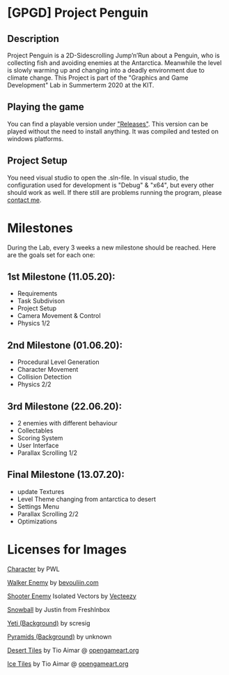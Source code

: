 # [GPGD] Project Penguin

## Description

Project Penguin is a 2D-Sidescrolling Jump’n’Run about a Penguin, who is collecting fish and avoiding enemies at the Antarctica.
Meanwhile the level is slowly warming up and changing into a deadly environment due to climate change.
This Project is part of the "Graphics and Game Development" Lab in Summerterm 2020 at the KIT.

## Playing the game

You can find a playable version under ["Releases"](https://github.com/Janfiderheld/-GPGD-Project-Penguin/releases).
This version can be played without the need to install anything. It was compiled and tested on windows platforms.

## Project Setup

You need visual studio to open the .sln-file. In visual studio, the configuration used for development is "Debug" & "x64", but every other should work as well.
If there still are problems running the program, please [contact me](mailto:<mussundtoeberg@yahoo.com>).

# Milestones

During the Lab, every 3 weeks a new milestone should be reached. Here are the goals set for each one:

## 1st Milestone (11.05.20):

- Requirements
- Task Subdivison
- Project Setup
- Camera Movement & Control
- Physics 1/2

## 2nd Milestone (01.06.20):

- Procedural Level Generation
- Character Movement
- Collision Detection
- Physics 2/2

## 3rd Milestone (22.06.20):

- 2 enemies with different behaviour
- Collectables
- Scoring System
- User Interface
- Parallax Scrolling 1/2

## Final Milestone (13.07.20):

- update Textures
- Level Theme changing from antarctica to desert
- Settings Menu
- Parallax Scrolling 2/2
- Optimizations

# Licenses for Images

[Character](https://opengameart.org/content/penguin-character-walk-and-jump) by PWL

[Walker Enemy](https://opengameart.org/content/spiky-monster-obstacle) by [bevouliin.com](bevouliin.com)

[Shooter Enemy](https://www.vecteezy.com/vector-art/552705-snowman-cartoon-vector-illustration) Isolated Vectors by [Vecteezy](https://www.vecteezy.com/free-vector/isolated)

[Snowball](https://freshinbox.com/blog/snowball-surprise-shaking-email/) by Justin from FreshInbox

[Yeti (Background)](https://stevenchasestudios.files.wordpress.com/2012/10/yeti-2.jpg) by scresig

[Pyramids (Background)](https://www.cleanpng.com/png-great-sphinx-of-giza-great-pyramid-of-giza-egyptia-570884/download-png.html) by unknown

[Desert Tiles](https://opengameart.org/content/2d-platformer-desert-pack) by Tio Aimar @ [opengameart.org](opengameart.org)

[Ice Tiles](https://opengameart.org/content/2d-platformer-snow-pack) by Tio Aimar @ [opengameart.org](opengameart.org)
